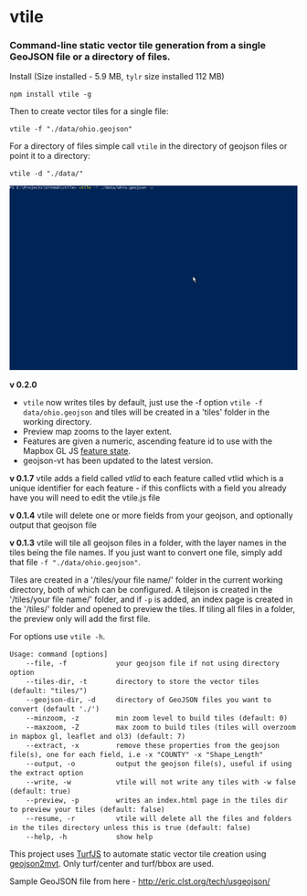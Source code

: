 # vtile
### Command-line static vector tile generation from a single GeoJSON file or a directory of files.

Install (Size installed - 5.9 MB, ``tylr`` size installed 112 MB)

    npm install vtile -g

Then to create vector tiles for a single file:

    vtile -f "./data/ohio.geojson"

For a directory of files simple call `vtile` in the directory of geojson files or point it to a directory:

    vtile -d "./data/"

![](vtile.gif)

**v 0.2.0** 
 - `vtile` now writes tiles by default, just use the -f option `vtile -f data/ohio.geojson` and tiles will be created in a 'tiles' folder in the working directory.
 - Preview map zooms to the layer extent.
 - Features are given a numeric, ascending feature id to use with the Mapbox GL JS [feature state](https://www.mapbox.com/mapbox-gl-js/example/hover-styles/).
 - geojson-vt has been updated to the latest version.

**v 0.1.7** vtile adds a field called *vtlid* to each feature called vtlid which is a unique identifier for each feature - if this conflicts with a field you already have you will need to edit the vtile.js file

**v 0.1.4** vtile will delete one or more fields from your geojson, and optionally output that geojson file

**v 0.1.3** vtile will tile all geojson files in a folder, with the layer names in the tiles being the file names. If you just want to convert one file, simply add that file ``-f "./data/ohio.geojson"``.

Tiles are created in a '/tiles/your file name/' folder in the current working directory, both of which can be configured. A tilejson is created in the '/tiles/your file name/' folder, and if ``-p`` is added, an index page is created in the '/tiles/' folder and opened to preview the tiles. If tiling all files in a folder, the preview only will add the first file.

For options use ``vtile -h``.

```
Usage: command [options]
    --file, -f            your geojson file if not using directory option
    --tiles-dir, -t       directory to store the vector tiles (default: "tiles/")
    --geojson-dir, -d     directory of GeoJSON files you want to convert (default './')
    --minzoom, -z         min zoom level to build tiles (default: 0)
    --maxzoom, -Z         max zoom to build tiles (tiles will overzoom in mapbox gl, leaflet and ol3) (default: 7)
    --extract, -x         remove these properties from the geojson file(s), one for each field, i.e -x "COUNTY" -x "Shape_Length"
    --output, -o          output the geojson file(s), useful if using the extract option
    --write, -w           vtile will not write any tiles with -w false (default: true)
    --preview, -p         writes an index.html page in the tiles dir to preview your tiles (default: false)
    --resume, -r          vtile will delete all the files and folders in the tiles directory unless this is true (default: false)
    --help, -h            show help
```

This project uses [TurfJS](https://github.com/Turfjs/turf/) to automate static vector tile creation using [geojson2mvt](https://github.com/NYCPlanning/geojson2mvt). Only turf/center and turf/bbox are used.

Sample GeoJSON file from here - http://eric.clst.org/tech/usgeojson/
